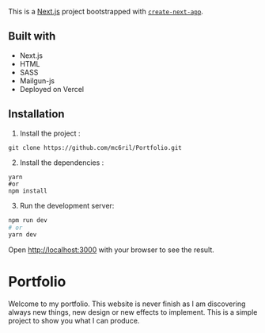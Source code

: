 This is a [Next.js](https://nextjs.org/) project bootstrapped with [`create-next-app`](https://github.com/vercel/next.js/tree/canary/packages/create-next-app).

## Built with

- Next.js
- HTML
- SASS
- Mailgun-js
- Deployed on Vercel

## Installation

1. Install the project :

```
git clone https://github.com/mc6ril/Portfolio.git
```

2. Install the dependencies :

```
yarn
#or
npm install
```

3. Run the development server:

```bash
npm run dev
# or
yarn dev
```

Open [http://localhost:3000](http://localhost:3000) with your browser to see the result.

# Portfolio

Welcome to my portfolio. This website is never finish as I am discovering always new things, new design or new effects to implement.
This is a simple project to show you what I can produce.
